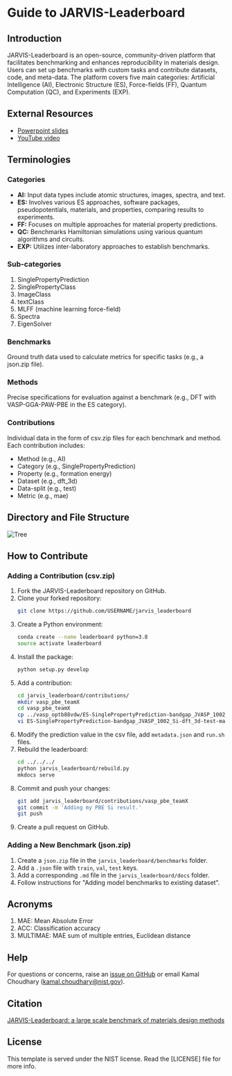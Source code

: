 # Guide to JARVIS-Leaderboard

## Introduction
JARVIS-Leaderboard is an open-source, community-driven platform that facilitates benchmarking and enhances reproducibility in materials design. Users can set up benchmarks with custom tasks and contribute datasets, code, and meta-data. The platform covers five main categories: Artificial Intelligence (AI), Electronic Structure (ES), Force-fields (FF), Quantum Computation (QC), and Experiments (EXP).

## External Resources
- [Powerpoint slides](https://lnkd.in/eNg4w6Cz)
- [YouTube video](https://www.youtube.com/embed/QDx3jSIwpMo?autoplay=1&mute=1)

## Terminologies

### Categories
- **AI:** Input data types include atomic structures, images, spectra, and text.
- **ES:** Involves various ES approaches, software packages, pseudopotentials, materials, and properties, comparing results to experiments.
- **FF:** Focuses on multiple approaches for material property predictions.
- **QC:** Benchmarks Hamiltonian simulations using various quantum algorithms and circuits.
- **EXP:** Utilizes inter-laboratory approaches to establish benchmarks.

### Sub-categories
1. SinglePropertyPrediction
2. SinglePropertyClass
3. ImageClass
4. textClass
5. MLFF (machine learning force-field)
6. Spectra
7. EigenSolver

### Benchmarks
Ground truth data used to calculate metrics for specific tasks (e.g., a json.zip file).

### Methods
Precise specifications for evaluation against a benchmark (e.g., DFT with VASP-GGA-PAW-PBE in the ES category).

### Contributions
Individual data in the form of csv.zip files for each benchmark and method. Each contribution includes:
- Method (e.g., AI)
- Category (e.g., SinglePropertyPrediction)
- Property (e.g., formation energy)
- Dataset (e.g., dft_3d)
- Data-split (e.g., test)
- Metric (e.g., mae)

## Directory and File Structure
![Tree](https://raw.githubusercontent.com/usnistgov/jarvis_leaderboard/develop/jarvis_leaderboard/Tree.jpg)

## How to Contribute

### Adding a Contribution (csv.zip)
1. Fork the JARVIS-Leaderboard repository on GitHub.
2. Clone your forked repository:
   ```bash
   git clone https://github.com/USERNAME/jarvis_leaderboard
   ```
3. Create a Python environment:
   ```bash
   conda create --name leaderboard python=3.8
   source activate leaderboard
   ```
4. Install the package:
   ```bash
   python setup.py develop
   ```
5. Add a contribution:
   ```bash
   cd jarvis_leaderboard/contributions/
   mkdir vasp_pbe_teamX
   cd vasp_pbe_teamX
   cp ../vasp_optb88vdw/ES-SinglePropertyPrediction-bandgap_JVASP_1002_Si-dft_3d-test-mae.csv.zip .
   vi ES-SinglePropertyPrediction-bandgap_JVASP_1002_Si-dft_3d-test-mae.csv.zip
   ```
6. Modify the prediction value in the csv file, add `metadata.json` and `run.sh` files.
7. Rebuild the leaderboard:
   ```bash
   cd ../../../
   python jarvis_leaderboard/rebuild.py
   mkdocs serve
   ```
8. Commit and push your changes:
   ```bash
   git add jarvis_leaderboard/contributions/vasp_pbe_teamX
   git commit -m 'Adding my PBE Si result.'
   git push
   ```
9. Create a pull request on GitHub.

### Adding a New Benchmark (json.zip)
1. Create a `json.zip` file in the `jarvis_leaderboard/benchmarks` folder.
2. Add a `.json` file with `train`, `val`, `test` keys.
3. Add a corresponding `.md` file in the `jarvis_leaderboard/docs` folder.
4. Follow instructions for "Adding model benchmarks to existing dataset".

## Acronyms
1. MAE: Mean Absolute Error
2. ACC: Classification accuracy
3. MULTIMAE: MAE sum of multiple entries, Euclidean distance

## Help
For questions or concerns, raise an [issue on GitHub](https://github.com/usnistgov/jarvis_leaderboard/issues) or email Kamal Choudhary (kamal.choudhary@nist.gov).

## Citation
[JARVIS-Leaderboard: a large scale benchmark of materials design methods](https://www.nature.com/articles/s41524-024-01259-w)

## License
This template is served under the NIST license. Read the [LICENSE] file for more info.
